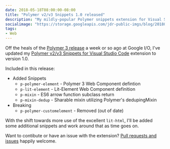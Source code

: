 ```yaml
---
date: 2018-05-18T08:00:00-08:00
title: "Polymer v2/v3 Snippets 1.0 released"
description: "My mildly-popular Polymer snippets extension for Visual Studio Code graduates to version 1.0 with support for lit-html and Polymer 3 snippets."
socialimage: "https://storage.googleapis.com/jdr-public-imgs/blog/20180518-polymer-vscode-ext-twitter-1024x535.jpg"
tags:
- Web
---
```


Off the heals of the [Polymer 3 release](https://www.polymer-project.org/blog/2018-05-09-polymer-at-io-2018.html) a week or so ago at Google I/O, I've updated my [Polymer v2/v3 Snippets for Visual Studio Code](https://marketplace.visualstudio.com/items?itemName=justinribeiro.Polymer2Snippets) extension to version 1.0.

Included in this release:

- Added Snippets
  - `p-polymer-element` - Polymer 3 Web Component defintion
  - `p-lit-element` - Lit-Element Web Component definition
  - `p-mixin` - ES6 arrow function subclass return
  - `p-mixin-dedup` - Sharable mixin utilizing Polymer's dedupingMixin
- Breaking
  - `p-polymer-customelement` - Removed (out of date)

With the shift towards more use of the excellent `lit-html`, I'll be added some additional snippets and work around that as time goes on.

Want to contibute or have an issue with the extension? [Pull requests and issues](https://github.com/justinribeiro/vscode-polymer2-snippets) happily welcome.
